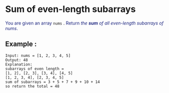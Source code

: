 # Sum of even-length subarrays

<font color="#1a237e">You are given an array </font>`nums` . <font color="#1a237e"> Return _the **sum** of all even-length subarrays of nums_. </font>

## Example :

```
Input: nums = [1, 2, 3, 4, 5]
Output: 48
Explanation:
subarrays of even length =
[1, 2], [2, 3], [3, 4], [4, 5]
[1, 2, 3, 4], [2, 3, 4, 5]
sum of subarrays = 3 + 5 + 7 + 9 + 10 + 14
so return the total = 48

```

